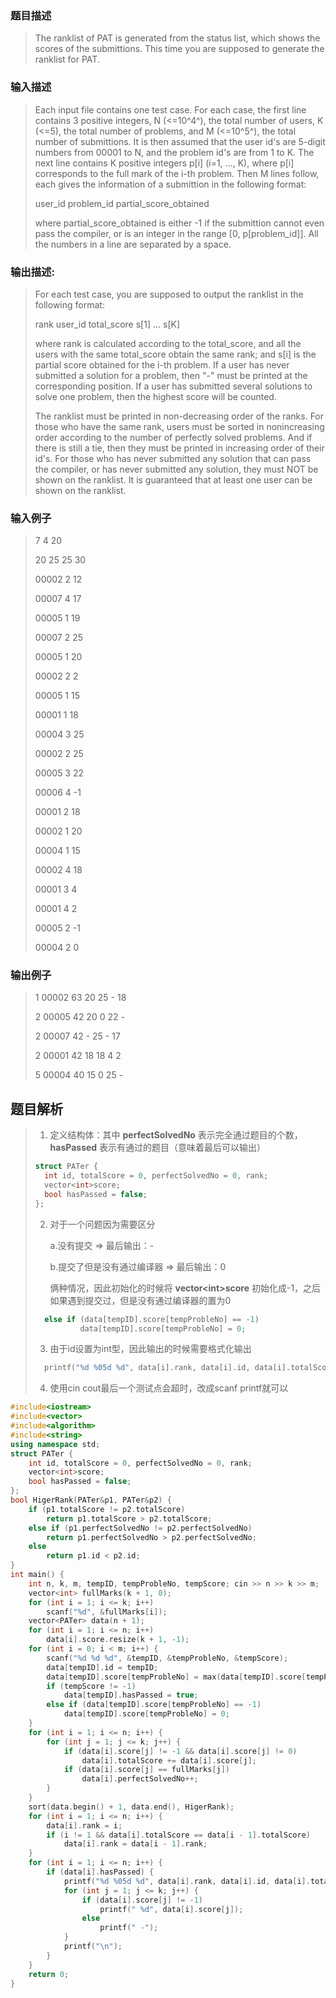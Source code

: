 ### 题目描述

> The ranklist of PAT is generated from the status list, which shows the scores of the submittions. This time you are supposed to generate the ranklist for PAT.

### 输入描述

> Each input file contains one test case. For each case, the first line contains 3 positive integers, N (<=10^4^), the total number of users, K (<=5), the total number of problems, and M (<=10^5^), the total number of submittions. It is then assumed that the user id's are 5-digit numbers from 00001 to N, and the problem id's are from 1 to K. The next line contains K positive integers p[i] (i=1, ..., K), where p[i] corresponds to the full mark of the i-th problem. Then M lines follow, each gives the information of a submittion in the following format:
>
>user_id problem_id partial_score_obtained
>
>where partial_score_obtained is either -1 if the submittion cannot even pass the compiler, or is an integer in the range [0, p[problem_id]]. All the numbers in a line are separated by a space.

### 输出描述:
> For each test case, you are supposed to output the ranklist in the following format:
>
>rank user_id total_score s[1] ... s[K]
>
>where rank is calculated according to the total_score, and all the users with the same total_score obtain the same rank; and s[i] is the partial score obtained for the i-th problem. If a user has never submitted a solution for a problem, then "-" must be printed at the corresponding position. If a user has submitted several solutions to solve one problem, then the highest score will be counted.
>
>The ranklist must be printed in non-decreasing order of the ranks. For those who have the same rank, users must be sorted in nonincreasing order according to the number of perfectly solved problems. And if there is still a tie, then they must be printed in increasing order of their id's. For those who has never submitted any solution that can pass the compiler, or has never submitted any solution, they must NOT be shown on the ranklist. It is guaranteed that at least one user can be shown on the ranklist.

### 输入例子
> 7 4 20
>
>20 25 25 30
>
>00002 2 12
>
>00007 4 17
>
>00005 1 19
>
>00007 2 25
>
>00005 1 20
>
>00002 2 2
>
>00005 1 15
>
>00001 1 18
>
>00004 3 25
>
>00002 2 25
>
>00005 3 22
>
>00006 4 -1
>
>00001 2 18
>
>00002 1 20
>
>00004 1 15
>
>00002 4 18
>
>00001 3 4
>
>00001 4 2
>
>00005 2 -1
>
>00004 2 0

### 输出例子
>1 00002 63 20 25 - 18
>
>2 00005 42 20 0 22 -
>
>2 00007 42 - 25 - 17
>
>2 00001 42 18 18 4 2
>
>5 00004 40 15 0 25 -

## 题目解析
> 1. 定义结构体：其中 **perfectSolvedNo** 表示完全通过题目的个数，**hasPassed** 表示有通过的题目（意味着最后可以输出）
>```C++
>struct PATer {
>	int id, totalScore = 0, perfectSolvedNo = 0, rank;
>	vector<int>score;
>	bool hasPassed = false;
>};
>```
>
> 2. 对于一个问题因为需要区分 
>
>       a.没有提交 => 最后输出：-
>
>       b.提交了但是没有通过编译器 => 最后输出：0
>   
>	 俩种情况，因此初始化的时候将 **vector<int<int>>score** 初始化成-1，之后如果遇到提交过，但是没有通过编译器的置为0
>
>```C++
>   else if (data[tempID].score[tempProbleNo] == -1)
>   	    data[tempID].score[tempProbleNo] = 0;
>```
>
> 3. 由于id设置为int型，因此输出的时候需要格式化输出
>
>```C++
>   printf("%d %05d %d", data[i].rank, data[i].id, data[i].totalScore);
>```
>
> 4. 使用cin cout最后一个测试点会超时，改成scanf printf就可以
>
>

```C++
#include<iostream>
#include<vector>
#include<algorithm>
#include<string>
using namespace std;
struct PATer {
	int id, totalScore = 0, perfectSolvedNo = 0, rank;
	vector<int>score;
	bool hasPassed = false;
};
bool HigerRank(PATer&p1, PATer&p2) {
	if (p1.totalScore != p2.totalScore)
		return p1.totalScore > p2.totalScore;
	else if (p1.perfectSolvedNo != p2.perfectSolvedNo)
		return p1.perfectSolvedNo > p2.perfectSolvedNo;
	else
		return p1.id < p2.id;
}
int main() {
	int n, k, m, tempID, tempProbleNo, tempScore; cin >> n >> k >> m;
	vector<int> fullMarks(k + 1, 0);
	for (int i = 1; i <= k; i++)
		scanf("%d", &fullMarks[i]);
	vector<PATer> data(n + 1);
	for (int i = 1; i <= n; i++)
		data[i].score.resize(k + 1, -1);
	for (int i = 0; i < m; i++) {
		scanf("%d %d %d", &tempID, &tempProbleNo, &tempScore);
		data[tempID].id = tempID;
		data[tempID].score[tempProbleNo] = max(data[tempID].score[tempProbleNo], tempScore);
		if (tempScore != -1)
			data[tempID].hasPassed = true;
		else if (data[tempID].score[tempProbleNo] == -1)
			data[tempID].score[tempProbleNo] = 0;
	}
	for (int i = 1; i <= n; i++) {
		for (int j = 1; j <= k; j++) {
			if (data[i].score[j] != -1 && data[i].score[j] != 0)
				data[i].totalScore += data[i].score[j];
			if (data[i].score[j] == fullMarks[j])
				data[i].perfectSolvedNo++;
		}
	}
	sort(data.begin() + 1, data.end(), HigerRank);
	for (int i = 1; i <= n; i++) {
		data[i].rank = i;
		if (i != 1 && data[i].totalScore == data[i - 1].totalScore)
			data[i].rank = data[i - 1].rank;
	}
	for (int i = 1; i <= n; i++) {
		if (data[i].hasPassed) {
			printf("%d %05d %d", data[i].rank, data[i].id, data[i].totalScore);
			for (int j = 1; j <= k; j++) {
				if (data[i].score[j] != -1)
					printf(" %d", data[i].score[j]);
				else
					printf(" -");
			}
			printf("\n");
		}
	}
	return 0;
}
```